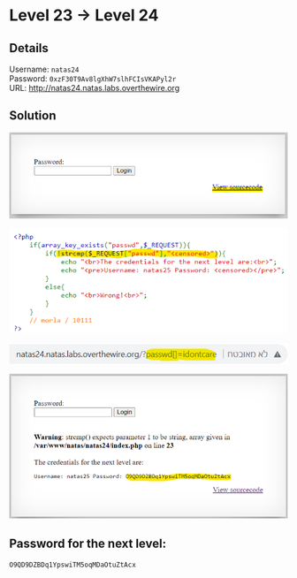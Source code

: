 # Level 23 → Level 24

## Details
Username: `natas24`<br />
Password: `0xzF30T9Av8lgXhW7slhFCIsVKAPyl2r`<br />
URL:      http://natas24.natas.labs.overthewire.org

## Solution
![](0.png)

![](1.png)

![](2.png)

![](3.png)

## Password for the next level:
```
O9QD9DZBDq1YpswiTM5oqMDaOtuZtAcx
```
